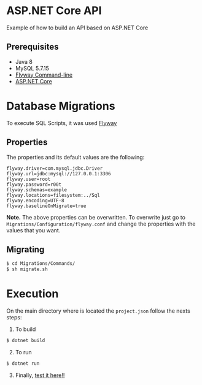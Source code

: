 # **ASP.NET Core API**

Example of how to build an API based on ASP.NET Core

## **Prerequisites**

* Java 8
* MySQL 5.7.15
* [Flyway Command-line](https://flywaydb.org/getstarted/firststeps/commandline)
* [ASP.NET Core](https://www.microsoft.com/net/core)

# **Database Migrations**

To execute SQL Scripts, it was used [Flyway](https://flywaydb.org/)

## **Properties**

The properties and its default values are the following: 

```
flyway.driver=com.mysql.jdbc.Driver
flyway.url=jdbc:mysql://127.0.0.1:3306
flyway.user=root
flyway.password=r00t
flyway.schemas=example
flyway.locations=filesystem:../Sql
flyway.encoding=UTF-8
flyway.baselineOnMigrate=true
```

**Note.** The above properties can be overwritten. To overwrite just go to  ```Migrations/Configuration/flyway.conf``` and change the properties with the values that you want. 

## **Migrating**

```sh
$ cd Migrations/Commands/
$ sh migrate.sh
```
 
# **Execution**

On the main directory where is located the ```project.json``` follow the nexts steps:

1. To build
```sh
$ dotnet build
```

2. To run
```sh
$ dotnet run
```

3. Finally, [test it here!!](http://127.0.0.1:5000)